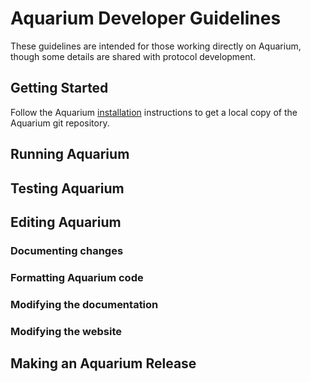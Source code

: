# Aquarium Developer Guidelines

These guidelines are intended for those working directly on Aquarium, though some details are shared with protocol development.

## Getting Started

Follow the Aquarium [installation](Installation.md) instructions to get a local copy of the Aquarium git repository.

## Running Aquarium

## Testing Aquarium

## Editing Aquarium

### Documenting changes

### Formatting Aquarium code

### Modifying the documentation

### Modifying the website

## Making an Aquarium Release
